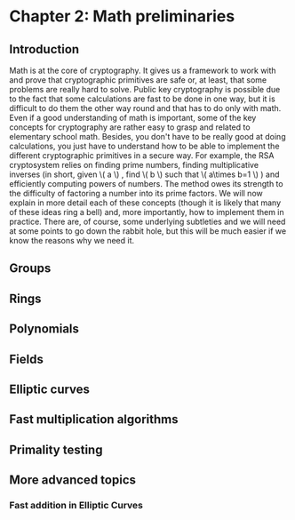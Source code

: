 # Chapter 2: Math preliminaries

## Introduction

Math is at the core of cryptography. It gives us a framework to work with and prove that cryptographic primitives are safe or, at least, that some problems are really hard to solve. Public key cryptography is possible due to the fact that some calculations are fast to be done in one way, but it is difficult to do them the other way round and that has to do only with math. Even if a good understanding of math is important, some of the key concepts for cryptography are rather easy to grasp and related to elementary school math. Besides, you don't have to be really good at doing calculations, you just have to understand how to be able to implement the different cryptographic primitives in a secure way. For example, the RSA cryptosystem relies on finding prime numbers, finding multiplicative inverses (in short, given \\( a \\) , find \\( b \\)  such that \\( a\times b=1 \\) ) and efficiently computing powers of numbers. The method owes its strength to the difficulty of factoring a number into its prime factors. We will now explain in more detail each of these concepts (though it is likely that many of these ideas ring a bell) and, more importantly, how to implement them in practice. There are, of course, some underlying subtleties and we will need at some points to go down the rabbit hole, but this will be much easier if we know the reasons why we need it.

## Groups


## Rings


## Polynomials


## Fields


## Elliptic curves


## Fast multiplication algorithms



## Primality testing



## More advanced topics

### Fast addition in Elliptic Curves
